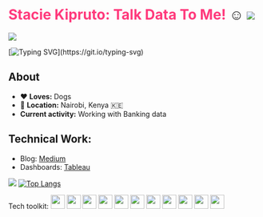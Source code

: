 # <span style="color: rgb(271,58,124)">Stacie Kipruto: Talk Data To Me!</span> :relaxed:  [![](https://img.shields.io/badge/linkedin-%230077B5.svg?style=for-the-badge&logo=linkedin)](https://www.linkedin.com/in/stacey-cherop/)


![](https://komarev.com/ghpvc/?username=stacie-kipruto&label=Visitor+Count&color=ff3a7c&style=plastic)

 [![Typing SVG](https://readme-typing-svg.herokuapp.com?color=fd428d&size=35&height=50&lines=Ever+Curious;Data+Analyst;Data+Scientist;Melomaniac;)](https://git.io/typing-svg)

## About
* :heart: **Loves:** Dogs
* :pushpin: **Location:** Nairobi, Kenya :kenya:
* **Current activity:** Working with Banking data

## Technical Work:
- Blog: [Medium](https://medium.com/@staciekipruto)
- Dashboards: [Tableau](https://public.tableau.com/app/profile/stacey.kipruto)


<img src="https://github-readme-streak-stats.herokuapp.com/?user=stacie-kipruto&theme=radical"/> [![Top Langs](https://github-readme-stats.vercel.app/api/top-langs/?username=stacie-kipruto&theme=radical&layout=compact)](https://github.com/anuraghazra/github-readme-stats)


Tech toolkit: <img style="height: 2em; width: 2em" src="https://cdn.jsdelivr.net/gh/devicons/devicon/icons/bash/bash-original.svg"/> <img style="height: 2em; width: 2em" src="https://cdn.jsdelivr.net/gh/devicons/devicon/icons/c/c-original.svg" /> <img style="height: 2em; width: 2em" src="https://cdn.jsdelivr.net/gh/devicons/devicon/icons/git/git-original.svg" /> <img style="height: 2em; width: 2em" src="https://cdn.jsdelivr.net/gh/devicons/devicon/icons/html5/html5-original.svg" /> <img style="height: 2em; width: 2em"  src="https://cdn.jsdelivr.net/gh/devicons/devicon/icons/jupyter/jupyter-original-wordmark.svg" /> <img style="height: 2em; width: 2em" src="https://cdn.jsdelivr.net/gh/devicons/devicon/icons/mysql/mysql-original-wordmark.svg" /> <img style="height: 2em; width: 2em" src="https://cdn.jsdelivr.net/gh/devicons/devicon/icons/numpy/numpy-original-wordmark.svg" /> <img style="height: 2em; width: 2em" src="https://cdn.jsdelivr.net/gh/devicons/devicon/icons/pandas/pandas-original-wordmark.svg" /> <img style="height: 2em; width: 2em"  src="https://cdn.jsdelivr.net/gh/devicons/devicon/icons/python/python-original-wordmark.svg" /> <img style="height: 2em; width: 2em" src="https://cdn.jsdelivr.net/gh/devicons/devicon/icons/r/r-original.svg" /> <img style="height: 2em; width: 2em"  src="https://cdn.jsdelivr.net/gh/devicons/devicon/icons/vim/vim-original.svg" />
